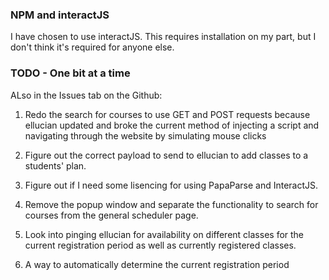 ### NPM and interactJS
I have chosen to use interactJS. This requires installation on my part, but I don't think it's required for anyone else.

### TODO - One bit at a time

ALso in the Issues tab on the Github:

1. Redo the search for courses to use GET and POST requests because ellucian updated and broke the current method of injecting a script and navigating through the website by simulating mouse clicks

2. Figure out the correct payload to send to ellucian to add classes to a students' plan.

3. Figure out if I need some lisencing for using PapaParse and InteractJS.

4. Remove the popup window and separate the functionality to search for courses from the general scheduler page.

5. Look into pinging ellucian for availability on different classes for the current registration period as well as currently registered classes.

6. A way to automatically determine the current registration period